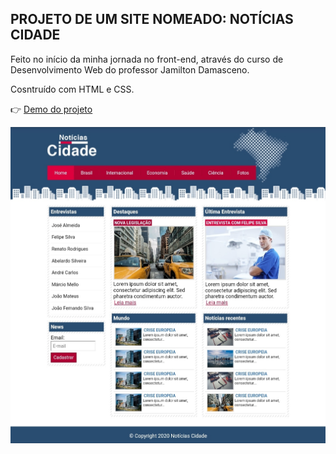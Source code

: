## PROJETO DE UM SITE NOMEADO: NOTÍCIAS CIDADE

Feito no início da minha jornada no front-end, através do curso de Desenvolvimento Web do professor Jamilton Damasceno.

Cosntruído com HTML e CSS.

👉 [Demo do projeto](https://deborataveiraa.github.io/projeto-noticias-cidade/)

![oi](img/img-site.jpg)